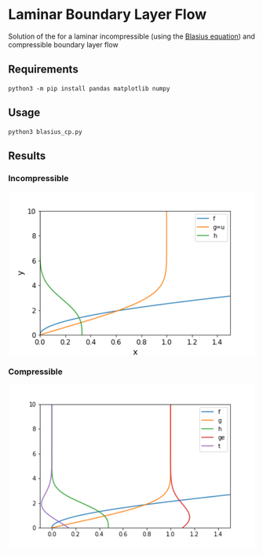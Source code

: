 # Laminar Boundary Layer Flow
Solution of the for a laminar incompressible (using the [Blasius equation](https://en.wikipedia.org/wiki/Blasius_boundary_layer)) and compressible boundary layer flow

## Requirements
~~~~
python3 -m pip install pandas matplotlib numpy
~~~~

## Usage
~~~~
python3 blasius_cp.py
~~~~

## Results

### Incompressible
<p align="center">
<img src="blasius_cp.png"  align="center" width="500" />
</p>

### Compressible
<p align="center">
<img src="blasius_vp.png"  align="center" width="500" />
</p>
